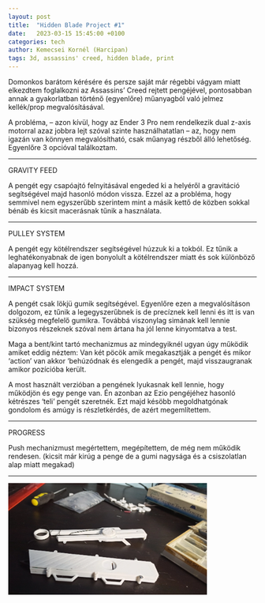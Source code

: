 ```yaml
---
layout: post
title:  "Hidden Blade Project #1"
date:   2023-03-15 15:45:00 +0100
categories: tech
author: Kemecsei Kornél (Harcipan)
tags: 3d, assassins' creed, hidden blade, print
---
```

Domonkos barátom kérésére és persze saját már régebbi vágyam miatt elkezdtem foglalkozni az Assassins’ Creed rejtett pengéjével, pontosabban annak a gyakorlatban történő (egyenlőre) műanyagból való jelmez kellék/prop megvalósításával.

A probléma, – azon kívül, hogy az Ender 3 Pro nem rendelkezik dual z-axis motorral azaz jobbra lejt szóval szinte használhatatlan – az, hogy nem igazán van könnyen megvalósítható, csak műanyag részből álló lehetőség. Egyenlőre 3 opcióval találkoztam.
<hr>
GRAVITY FEED

A pengét egy csapóajtó felnyitásával engeded ki a helyéről a gravitáció segítségével majd hasonló módon vissza. Ezzel az a probléma, hogy semmivel nem egyszerűbb szerintem mint a másik kettő de közben sokkal bénáb és kicsit macerásnak tűnik a használata.
<hr>
PULLEY SYSTEM

A pengét egy kötélrendszer segítségével húzzuk ki a tokból. Ez tűnik a leghatékonyabnak de igen bonyolult a kötélrendszer miatt és sok különböző alapanyag kell hozzá.
<hr>
IMPACT SYSTEM

A pengét csak lökjü gumik segítségével. Egyenlőre ezen a megvalósításon dolgozom, ez tűnik a legegyszerűbnek is de precíznek kell lenni és itt is van szükség megfelelő gumikra. Továbbá viszonylag simának kell lennie bizonyos részeknek szóval nem ártana ha jól lenne kinyomtatva a test.

Maga a bent/kint tartó mechanizmus az mindegyiknél ugyan úgy működik amiket eddig néztem: Van két pöcök amik megakasztják a pengét és mikor ‘action’ van akkor ‘behúzódnak és elengedik a pengét, majd visszaugranak amikor pozícióba került.

A most használt verzióban a pengének lyukasnak kell lennie, hogy működjön és egy penge van. Én azonban az Ezio pengéjéhez hasonló kétrészes ‘teli’ pengét szeretnék. Ezt majd késöbb megoldhatgónak gondolom és amúgy is részletkérdés, de azért megemlítettem.
<hr>
PROGRESS

Push mechanizmust megértettem, megépítettem, de még nem működik rendesen. (kicsit már kirúg a penge de a gumi nagysága és a csiszolatlan alap miatt megakad)
<hr>
<img src="/assets/images/posts/hbp1.jpg" alt="hbp1" style="max-width:80%;">